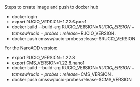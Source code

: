 Steps to create image and push to docker hub

* docker login
* export RUCIO_VERSION=1.22.6.post1
* docker build --build-arg RUCIO_VERSION=$RUCIO_VERSION -t cmssw/rucio-probes:release-$RUCIO_VERSION .
* docker push cmssw/rucio-probes:release-$RUCIO_VERSION

For the NanoAOD version:
* export RUCIO_VERSION=1.22.8
* export CMS_VERSION=1.22.8.nano1
* docker build --build-arg RUCIO_VERSION=$RUCIO_VERSION -t cmssw/rucio-probes:release-$CMS_VERSION .
* docker push cmssw/rucio-probes:release-$CMS_VERSION

